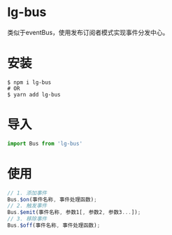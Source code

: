 # lg-bus

类似于eventBus，使用发布订阅者模式实现事件分发中心。


# 安装

```shell
$ npm i lg-bus
# OR
$ yarn add lg-bus
```

# 导入
```typescript
import Bus from 'lg-bus'
```

# 使用

```JavaScript
// 1. 添加事件
Bus.$on(事件名称, 事件处理函数);
// 2. 触发事件
Bus.$emit(事件名称, 参数1[, 参数2, 参数3...]);
// 3. 移除事件
Bus.$off(事件名称, 事件处理函数);

```